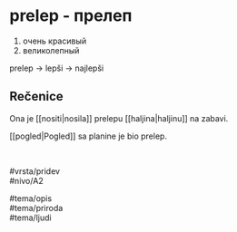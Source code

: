 # prelep - прелеп

1. очень красивый  
2. великолепный

prelep → lepši → najlepši

## Rečenice

Ona je [[nositi|nosila]] prelepu [[haljina|haljinu]] na zabavi.

[[pogled|Pogled]] sa planine je bio prelep.

<br>

#vrsta/pridev  
#nivo/A2  

#tema/opis  
#tema/priroda  
#tema/ljudi  
